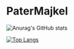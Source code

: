﻿# PaterMajkel
![Anurag's GitHub stats](https://github-readme-stats.vercel.app/api?username=PaterMajkel&count_private=true&show_icons=true&theme=shades-of-purple)



[![Top Langs](https://github-readme-stats.vercel.app/api/top-langs/?username=PaterMajkel)](https://github.com/anuraghazra/github-readme-stats&theme=shades-of-purple)

